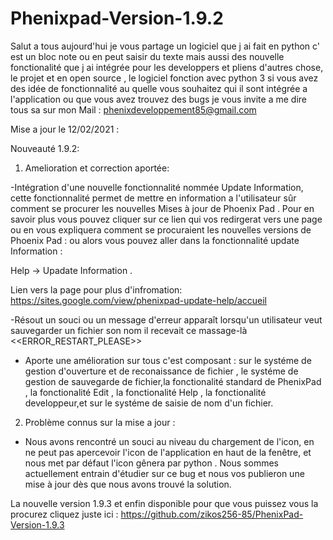 # Phenixpad-Version-1.9.2
Salut a tous aujourd'hui je vous partage un logiciel que j ai fait en python c' est un bloc note ou en peut saisir du texte mais aussi des nouvelle fonctionalité que j ai intégrée pour les developpers et pliens d'autres chose, le projet et en open source , le logiciel fonction avec python 3 si vous avez des idée de fonctionnalité au quelle vous souhaitez qui il sont intégrée a l'application ou que vous avez trouvez des bugs je vous invite a me dire tous sa sur mon Mail : phenixdeveloppement85@gmail.com

Mise a jour le 12/02/2021 : 

Nouveauté 1.9.2: 

1. Amelioration et correction aportée:

-Intégration d'une nouvelle fonctionnalité nommée Update Information, cette fonctionnalité permet de mettre en information a l'utilisateur sûr comment se procurer les nouvelles Mises à jour de Phoenix Pad . Pour en savoir plus vous pouvez cliquer sur ce lien qui vos redirgerat vers une page ou en vous expliquera comment se procuraient les nouvelles versions de Phoenix Pad :
ou alors vous pouvez aller dans la fonctionnalité update Information :

Help -> Upadate Information .

Lien vers la page pour plus d'infromation: https://sites.google.com/view/phenixpad-update-help/accueil


-Résout un souci ou un message d'erreur apparaît lorsqu'un utilisateur veut sauvegarder un fichier son nom il recevait ce massage-là <<ERROR_RESTART_PLEASE>>


- Aporte une amélioration sur tous c'est composant : sur le systéme de gestion d'ouverture et de reconaissance de fichier , le systéme de gestion de sauvegarde de fichier,la fonctionalité standard de PhenixPad , la fonctionalité Edit , la fonctionalité Help , la fonctionalité developpeur,et sur le systéme de saisie de nom d'un fichier.


2. Problème connus sur la mise a jour :

- Nous avons rencontré un souci au niveau du chargement de l'icon, en ne peut pas apercevoir l'icon de l'application en haut de la fenêtre, et nous met par défaut l'icon gênera par python .
Nous sommes actuellement entrain d'étudier sur ce bug et nous vos publieron une mise à jour dès que nous avons trouvé la solution.

La nouvelle version 1.9.3  et enfin disponible pour que vous puissez vous la procurez cliquez juste ici :
https://github.com/zikos256-85/PhenixPad-Version-1.9.3


